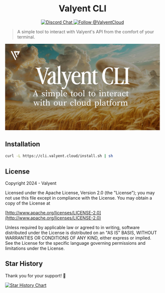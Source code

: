 <h1 align="center">
  Valyent CLI
</h1>

<div align="center">
  <a href="https://discord.gg/DuW5uQCtZj">
    <img src="https://img.shields.io/badge/chat-on%20discord-7289DA.svg" alt="Discord Chat" />
  </a>

  <a href="https://x.com/intent/follow?screen_name=ValyentCloud">
    <img src="https://img.shields.io/twitter/follow/ValyentCloud.svg?label=Follow%20@ValyentCloud" alt="Follow @ValyentCloud" />
  </a>
</div>

> A simple tool to interact with Valyent's API from the comfort of your terminal.

<div align="center">
  <picture>
    <img src="./illustration.jpg" alt="Illustration" />
  </picture>
</div>

## Installation

```bash
curl -L https://cli.valyent.cloud/install.sh | sh
```

## License

Copyright 2024 - Valyent

Licensed under the Apache License, Version 2.0 (the "License");
you may not use this file except in compliance with the License.
You may obtain a copy of the License at

[http://www.apache.org/licenses/LICENSE-2.0](http://www.apache.org/licenses/LICENSE-2.0)

Unless required by applicable law or agreed to in writing, software
distributed under the License is distributed on an "AS IS" BASIS,
WITHOUT WARRANTIES OR CONDITIONS OF ANY KIND, either express or implied.
See the License for the specific language governing permissions and
limitations under the License.

## Star History

Thank you for your support! 🌟

[![Star History Chart](https://api.star-history.com/svg?repos=valyentdev/cli&type=Date)](https://star-history.com/#valyentdev/cli&Date)
